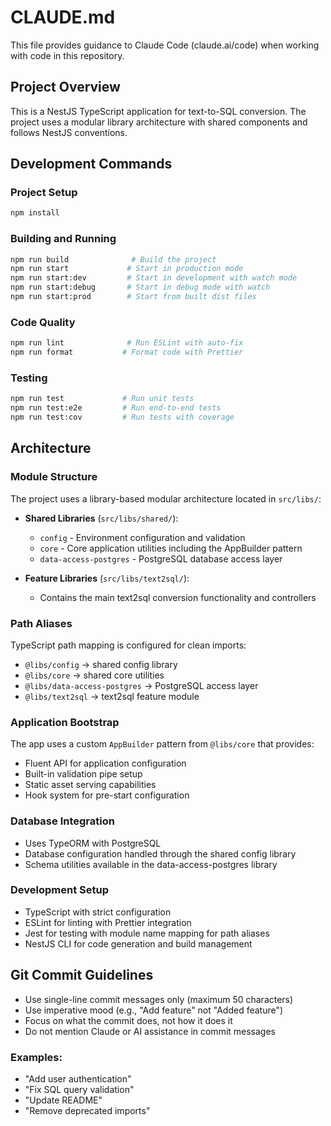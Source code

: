 # CLAUDE.md

This file provides guidance to Claude Code (claude.ai/code) when working with code in this repository.

## Project Overview

This is a NestJS TypeScript application for text-to-SQL conversion. The project uses a modular library architecture with shared components and follows NestJS conventions.

## Development Commands

### Project Setup
```bash
npm install
```

### Building and Running
```bash
npm run build              # Build the project
npm run start             # Start in production mode
npm run start:dev         # Start in development with watch mode
npm run start:debug       # Start in debug mode with watch
npm run start:prod        # Start from built dist files
```

### Code Quality
```bash
npm run lint              # Run ESLint with auto-fix
npm run format           # Format code with Prettier
```

### Testing
```bash
npm run test             # Run unit tests
npm run test:e2e         # Run end-to-end tests
npm run test:cov         # Run tests with coverage
```

## Architecture

### Module Structure
The project uses a library-based modular architecture located in `src/libs/`:

- **Shared Libraries** (`src/libs/shared/`):
  - `config` - Environment configuration and validation
  - `core` - Core application utilities including the AppBuilder pattern
  - `data-access-postgres` - PostgreSQL database access layer

- **Feature Libraries** (`src/libs/text2sql/`):
  - Contains the main text2sql conversion functionality and controllers

### Path Aliases
TypeScript path mapping is configured for clean imports:
- `@libs/config` → shared config library
- `@libs/core` → shared core utilities
- `@libs/data-access-postgres` → PostgreSQL access layer
- `@libs/text2sql` → text2sql feature module

### Application Bootstrap
The app uses a custom `AppBuilder` pattern from `@libs/core` that provides:
- Fluent API for application configuration
- Built-in validation pipe setup
- Static asset serving capabilities
- Hook system for pre-start configuration

### Database Integration
- Uses TypeORM with PostgreSQL
- Database configuration handled through the shared config library
- Schema utilities available in the data-access-postgres library

### Development Setup
- TypeScript with strict configuration
- ESLint for linting with Prettier integration
- Jest for testing with module name mapping for path aliases
- NestJS CLI for code generation and build management

## Git Commit Guidelines

- Use single-line commit messages only (maximum 50 characters)
- Use imperative mood (e.g., "Add feature" not "Added feature")
- Focus on what the commit does, not how it does it
- Do not mention Claude or AI assistance in commit messages

### Examples:
- "Add user authentication"
- "Fix SQL query validation"
- "Update README"
- "Remove deprecated imports"